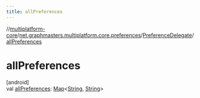 ```yaml
---
title: allPreferences
---
```

//[multiplatform-core](../../../index.html)/[net.graphmasters.multiplatform.core.preferences](../index.html)/[PreferenceDelegate](index.html)/[allPreferences](all-preferences.html)



# allPreferences



[android]\
val [allPreferences](all-preferences.html): [Map](https://kotlinlang.org/api/latest/jvm/stdlib/kotlin.collections/-map/index.html)&lt;[String](https://kotlinlang.org/api/latest/jvm/stdlib/kotlin/-string/index.html), [String](https://kotlinlang.org/api/latest/jvm/stdlib/kotlin/-string/index.html)&gt;




